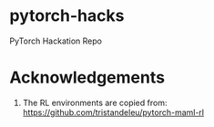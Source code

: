 # pytorch-hacks

PyTorch Hackation Repo

# Acknowledgements

1. The RL environments are copied from: https://github.com/tristandeleu/pytorch-maml-rl
